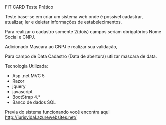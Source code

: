 FIT CARD
Teste Prático


Teste base-se em criar um sistema web onde é possível cadastrar, atualizar, ler e deletar informações de estabelecimentos.

Para realizar o cadastro somente 2(dois) campos seriam obrigatórios Nome Social e CNPJ.

Adicionado Mascara ao CNPJ e realizar sua validação,

Para campo de Data Cadastro (Data de abertura) utlizar mascara de data.

Tecnologia Utilizada:
- Asp .net MVC 5
- Razor
- jquery
- javascript
- BootStrap 4.*
- Banco de dados SQL

Previa do sistema funcionando você encontra aqui http://iurisvidal.azurewebsites.net/



